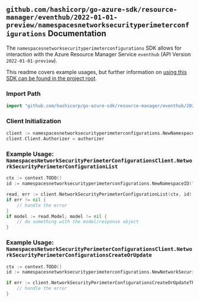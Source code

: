 
## `github.com/hashicorp/go-azure-sdk/resource-manager/eventhub/2022-01-01-preview/namespacesnetworksecurityperimeterconfigurations` Documentation

The `namespacesnetworksecurityperimeterconfigurations` SDK allows for interaction with the Azure Resource Manager Service `eventhub` (API Version `2022-01-01-preview`).

This readme covers example usages, but further information on [using this SDK can be found in the project root](https://github.com/hashicorp/go-azure-sdk/tree/main/docs).

### Import Path

```go
import "github.com/hashicorp/go-azure-sdk/resource-manager/eventhub/2022-01-01-preview/namespacesnetworksecurityperimeterconfigurations"
```


### Client Initialization

```go
client := namespacesnetworksecurityperimeterconfigurations.NewNamespacesNetworkSecurityPerimeterConfigurationsClientWithBaseURI("https://management.azure.com")
client.Client.Authorizer = authorizer
```


### Example Usage: `NamespacesNetworkSecurityPerimeterConfigurationsClient.NetworkSecurityPerimeterConfigurationList`

```go
ctx := context.TODO()
id := namespacesnetworksecurityperimeterconfigurations.NewNamespaceID("12345678-1234-9876-4563-123456789012", "example-resource-group", "namespaceValue")

read, err := client.NetworkSecurityPerimeterConfigurationList(ctx, id)
if err != nil {
	// handle the error
}
if model := read.Model; model != nil {
	// do something with the model/response object
}
```


### Example Usage: `NamespacesNetworkSecurityPerimeterConfigurationsClient.NetworkSecurityPerimeterConfigurationsCreateOrUpdate`

```go
ctx := context.TODO()
id := namespacesnetworksecurityperimeterconfigurations.NewNetworkSecurityPerimeterConfigurationID("12345678-1234-9876-4563-123456789012", "example-resource-group", "namespaceValue", "networkSecurityPerimeterConfigurationValue")

if err := client.NetworkSecurityPerimeterConfigurationsCreateOrUpdateThenPoll(ctx, id); err != nil {
	// handle the error
}
```

